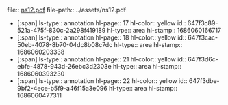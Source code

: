 file:: [ns12.pdf](../assets/ns12.pdf)
file-path:: ../assets/ns12.pdf

- [:span]
  ls-type:: annotation
  hl-page:: 17
  hl-color:: yellow
  id:: 647f3c89-521a-475f-830c-2a298f419189
  hl-type:: area
  hl-stamp:: 1686060166717
- [:span]
  ls-type:: annotation
  hl-page:: 18
  hl-color:: yellow
  id:: 647f3cac-50eb-4078-8b70-04dc8b08c7dc
  hl-type:: area
  hl-stamp:: 1686060203338
- [:span]
  ls-type:: annotation
  hl-page:: 21
  hl-color:: yellow
  id:: 647f3d6c-ebfe-4878-943d-26ebc3d2303e
  hl-type:: area
  hl-stamp:: 1686060393230
- [:span]
  ls-type:: annotation
  hl-page:: 22
  hl-color:: yellow
  id:: 647f3dbe-9bf2-4ece-b5f9-a46f15a3e096
  hl-type:: area
  hl-stamp:: 1686060477311
